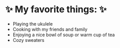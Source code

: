 # :sparkles: My favorite things: :sparkles:
- Playing the ukulele
- Cooking with my friends and family
- Enjoying a nice bowl of soup or warm cup of tea
- Cozy sweaters
